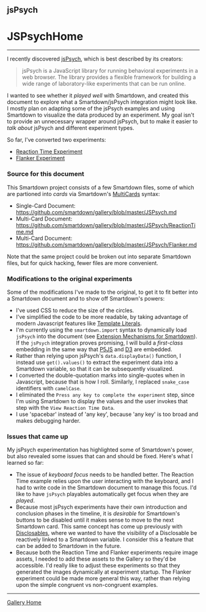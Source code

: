 ## jsPsych

# JSPsychHome
---

I recently discovered [jsPsych](https://www.jspsych.org), which is best described by its creators:

> jsPsych is a JavaScript library for running behavioral experiments in a web browser. The library provides a flexible framework for building a wide range of laboratory-like experiments that can be run online.

I wanted to see whether it *played well* with Smartdown, and created this document to explore what a Smartdown/jsPsych integration might look like. I mostly plan on adapting some of the jsPsych examples and using Smartdown to visualize the data produced by an experiment. My goal isn't to provide an unnecessary wrapper around jsPsych, but to make it easier to *talk about* jsPsych and different experiment types.

So far, I've converted two experiments:

- [Reaction Time Experiment](:@JSPsych/ReactionTime)
- [Flanker Experiment](:@JSPsych/Flanker)

### Source for this document

This Smartdown project consists of a few Smartdown files, some of which are partioned into *cards* via Smartdown's [MultiCards](https://smartdown.site/#gallery/Multicards.md) syntax:

- Single-Card Document: https://github.com/smartdown/gallery/blob/master/JSPsych.md
- Multi-Card Document: https://github.com/smartdown/gallery/blob/master/JSPsych/ReactionTime.md
- Multi-Card Document: https://github.com/smartdown/gallery/blob/master/JSPsych/Flanker.md

Note that the same project could be broken out into separate Smartdown files, but for quick hacking, fewer files are more convenient.

### Modifications to the original experiments

Some of the modifications I've made to the original, to get it to fit better into a Smartdown document and to show off Smartdown's powers:

- I've used CSS to reduce the size of the circles.
- I've simplified the code to be more readable, by taking advantage of modern Javascript features like [Template Literals](https://developer.a.org/en-US/docs/Web/JavaScript/Reference/Template_literals).
- I'm currently using the `smartdown.import` syntax to dynamically load `jsPsych` into the document (see [Extension Mechanisms for Smartdown](https://smartdown.site/#gallery/Extensions.md)). If the `jsPsych` integration proves promising, I will build a *first-class* embedding in the same way that [P5JS](https://smartdown.site/#gallery/P5JS.md) and [D3](https://smartdown.site/#gallery/D3.md) are embedded.
- Rather than relying upon jsPsych's `data.displayData()` function, I instead use `get().values()` to extract the experiment data into a Smartdown variable, so that it can be subsequently visualized.
- I converted the double-quotation marks into single-quotes when in Javascript, because that is how I roll. Similarly, I replaced `snake_case` identifiers with `camelCase`.
- I eliminated the `Press any key to complete the experiment` step, since I'm using Smartdown to display the values and the user invokes that step with the `View Reaction Time Data`.
- I use 'spacebar' instead of 'any key', because 'any key' is too broad and makes debugging harder.

### Issues that came up

My jsPsych experimentation has highlighted some of Smartdown's power, but also revealed some issues that can and should be fixed. Here's what I learned so far:

- The issue of *keyboard focus* needs to be handled better. The Reaction Time example relies upon the user interacting with the keyboard, and I had to write code in the Smartdown document to manage this focus. I'd like to have `jsPsych` playables automatically get focus when they are *played*.
- Because most jsPsych experiments have their own introduction and conclusion phases in the timeline, it is *desirable* for Smartdown's buttons to be disabled until it makes sense to move to the next Smartdown card. This same concept has come up previously with [Disclosables](https://smartdown.site/#gallery/Disclosables.md), where we wanted to have the visibility of a Disclosable be reactively linked to a Smartdown variable. I consider this a feature that can be added to Smartdown in the future.
- Because both the Reaction Time and Flanker experiments require image assets, I needed to add these assets to the Gallery so they'd be accessible. I'd really like to adjust these experiments so that they generated the images dynamically at experiment startup. The Flanker experiment could be made more general this way, rather than relying upon the simple congruent vs non-congruent examples.

---

[Gallery Home](:@Home)
